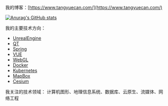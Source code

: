 我的博客：[https://www.tangyuecan.com/](https://www.tangyuecan.com/)

[![Anurag's GitHub stats](https://github-readme-stats.vercel.app/api?username=tan9710630)](https://github.com/anuraghazra/github-readme-stats)

我的主要技术方向：
- [UnrealEngine](https://www.unrealengine.com/zh-CN)
- [QT](https://www.qt.io/)
- [Spring](https://spring.io/projects/spring-boot/)
- [VUE](https://cn.vuejs.org/)
- [WebGL](https://www.khronos.org/webgl/)
- [Docker](https://www.docker.com/)
- [Kubernetes](https://kubernetes.io/)
- [MapBox](https://www.mapbox.com/)
- [Cesium](https://cesium.com/)

我关注的技术领域：
计算机图形、地理信息系统、数据库、云原生、流媒体、网络工程
